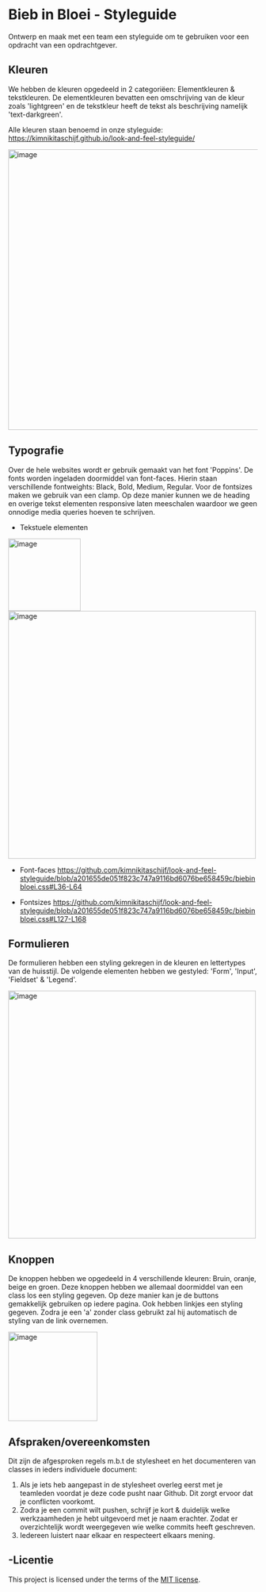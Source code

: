 # Bieb in Bloei - Styleguide
Ontwerp en maak met een team een styleguide om te gebruiken voor een opdracht van een opdrachtgever.
## Kleuren
We hebben de kleuren opgedeeld in 2 categoriëen: Elementkleuren & tekstkleuren. De elementkleuren bevatten een omschrijving van de kleur zoals 'lightgreen' en de tekstkleur heeft de tekst als beschrijving namelijk 'text-darkgreen'.

Alle kleuren staan benoemd in onze styleguide: https://kimnikitaschijf.github.io/look-and-feel-styleguide/

<img width="566" alt="image" src="https://github.com/user-attachments/assets/ec1a6a04-d15d-440e-938d-3c0fb85f5a9d">

## Typografie
Over de hele websites wordt er gebruik gemaakt van het font 'Poppins'. De fonts worden ingeladen doormiddel van font-faces. Hierin staan verschillende fontweights: Black, Bold, Medium, Regular. Voor de fontsizes maken we gebruik van een clamp. Op deze manier kunnen we de heading en overige tekst elementen responsive laten meeschalen waardoor we geen onnodige media queries hoeven te schrijven.

- Tekstuele elementen
<img width="146" alt="image" src="https://github.com/user-attachments/assets/034ea7ce-1514-42ff-87f1-8c04df990a22">
<img width="500" alt="image" src="https://github.com/user-attachments/assets/64404628-3c68-459f-8f1c-2d72071c9c7b">

- Font-faces
https://github.com/kimnikitaschijf/look-and-feel-styleguide/blob/a201655de051f823c747a9116bd6076be658459c/biebinbloei.css#L36-L64

- Fontsizes
https://github.com/kimnikitaschijf/look-and-feel-styleguide/blob/a201655de051f823c747a9116bd6076be658459c/biebinbloei.css#L127-L168

## Formulieren
De formulieren hebben een styling gekregen in de kleuren en lettertypes van de huisstijl. De volgende elementen hebben we gestyled: 'Form', 'Input', 'Fieldset' & 'Legend'. 

<img width="500" alt="image" src="https://github.com/user-attachments/assets/4e1656df-8cb0-4027-a8b8-32f16744b601">

## Knoppen
De knoppen hebben we opgedeeld in 4 verschillende kleuren: Bruin, oranje, beige en groen. Deze knoppen hebben we allemaal doormiddel van een class los een styling gegeven. Op deze manier kan je de buttons gemakkelijk gebruiken op iedere pagina. Ook hebben linkjes een styling gegeven. Zodra je een 'a' zonder class gebruikt zal hij automatisch de styling van de link overnemen.

<img width="180" alt="image" src="https://github.com/user-attachments/assets/c26d6a08-0937-4d3b-bdc4-8558908b3a06">

## Afspraken/overeenkomsten
Dit zijn de afgesproken regels m.b.t de stylesheet en het documenteren van classes in ieders individuele document:
1. Als je iets heb aangepast in de stylesheet overleg eerst met je teamleden voordat je deze code pusht naar Github. Dit zorgt ervoor dat je conflicten voorkomt.
2. Zodra je een commit wilt pushen, schrijf je kort & duidelijk welke werkzaamheden je hebt uitgevoerd met je naam erachter. Zodat er overzichtelijk wordt weergegeven wie welke commits heeft geschreven.
3. Iedereen luistert naar elkaar en respecteert elkaars mening.

## -Licentie

This project is licensed under the terms of the [MIT license](./LICENSE).


